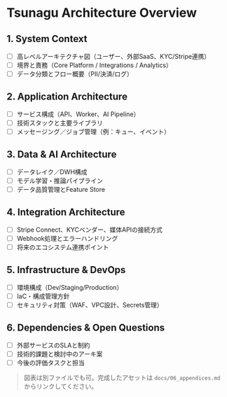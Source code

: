 # Tsunagu Architecture Overview

## 1. System Context
- [ ] 高レベルアーキテクチャ図（ユーザー、外部SaaS、KYC/Stripe連携）
- [ ] 境界と責務（Core Platform / Integrations / Analytics）
- [ ] データ分類とフロー概要（PII/決済/ログ）

## 2. Application Architecture
- [ ] サービス構成（API、Worker、AI Pipeline）
- [ ] 技術スタックと主要ライブラリ
- [ ] メッセージング／ジョブ管理（例：キュー、イベント）

## 3. Data & AI Architecture
- [ ] データレイク／DWH構成
- [ ] モデル学習・推論パイプライン
- [ ] データ品質管理とFeature Store

## 4. Integration Architecture
- [ ] Stripe Connect、KYCベンダー、媒体APIの接続方式
- [ ] Webhook処理とエラーハンドリング
- [ ] 将来のエコシステム連携ポイント

## 5. Infrastructure & DevOps
- [ ] 環境構成（Dev/Staging/Production）
- [ ] IaC・構成管理方針
- [ ] セキュリティ対策（WAF、VPC設計、Secrets管理）

## 6. Dependencies & Open Questions
- [ ] 外部サービスのSLAと制約
- [ ] 技術的課題と検討中のアーキ案
- [ ] 今後の評価タスクと担当

> 図表は別ファイルでも可。完成したアセットは `docs/06_appendices.md` からリンクしてください。
